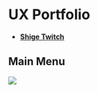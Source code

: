 # **UX Portfolio**
* [**Shige Twitch**](https://www.twitch.tv/shigetora)

## Main Menu
![](https://i.imgur.com/OS4JrLz.jpg)
